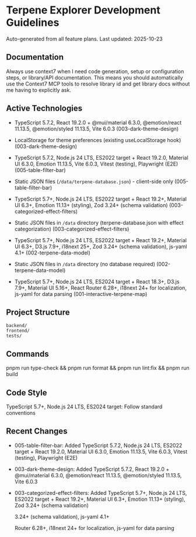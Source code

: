 # Terpene Explorer Development Guidelines

Auto-generated from all feature plans. Last updated: 2025-10-23

## Documentation
Always use context7 when I need code generation, setup or configuration steps, or
library/API documentation. This means you should automatically use the Context7 MCP
tools to resolve library id and get library docs without me having to explicitly ask.

## Active Technologies
- TypeScript 5.7.2, React 19.2.0 + @mui/material 6.3.0, @emotion/react 11.13.5, @emotion/styled 11.13.5, Vite 6.0.3 (003-dark-theme-design)
- LocalStorage for theme preferences (existing useLocalStorage hook) (003-dark-theme-design)
- TypeScript 5.7.2, Node.js 24 LTS, ES2022 target + React 19.2.0, Material UI 6.3.0, Emotion 11.13.5, Vite 6.0.3, Vitest (testing), Playwright (E2E) (005-table-filter-bar)
- Static JSON files (`/data/terpene-database.json`) - client-side only (005-table-filter-bar)

- TypeScript 5.7+, Node.js 24 LTS, ES2022 target + React 19.2+, Material UI 6.3+, Emotion 11.13+ (styling), Zod 3.24+ (schema validation)
  (003-categorized-effect-filters)
- Static JSON files in `/data` directory (terpene-database.json with effect categorization) (003-categorized-effect-filters)

- TypeScript 5.7+, Node.js 24 LTS, ES2022 target + React 19.2+, Material UI 6.3+, D3.js 7.9+, i18next 25+, Zod 3.24+ (schema validation),
  js-yaml 4.1+ (002-terpene-data-model)
- Static JSON files in `/data` directory (no database required) (002-terpene-data-model)

- TypeScript 5.7+, Node.js 24 LTS, ES2024 target + React 18.3+, D3.js 7.9+, Material UI 5.16+, React Router 6.28+, i18next 24+ for
  localization, js-yaml for data parsing (001-interactive-terpene-map)

## Project Structure

```text
backend/
frontend/
tests/
```

## Commands

pnpm run type-check && pnpm run format && pnpm run lint:fix && pnpm run build

## Code Style

TypeScript 5.7+, Node.js 24 LTS, ES2024 target: Follow standard conventions

## Recent Changes
- 005-table-filter-bar: Added TypeScript 5.7.2, Node.js 24 LTS, ES2022 target + React 19.2.0, Material UI 6.3.0, Emotion 11.13.5, Vite 6.0.3, Vitest (testing), Playwright (E2E)
- 003-dark-theme-design: Added TypeScript 5.7.2, React 19.2.0 + @mui/material 6.3.0, @emotion/react 11.13.5, @emotion/styled 11.13.5, Vite 6.0.3

- 003-categorized-effect-filters: Added TypeScript 5.7+, Node.js 24 LTS, ES2022 target + React 19.2+, Material UI 6.3+, Emotion 11.13+
  (styling), Zod 3.24+ (schema validation)

  3.24+ (schema validation), js-yaml 4.1+

  Router 6.28+, i18next 24+ for localization, js-yaml for data parsing

<!-- MANUAL ADDITIONS START -->
<!-- MANUAL ADDITIONS END -->
<!-- PHASE 6 TESTING NOTE -->
<!-- For Phase 6 (Category-level filtering) we intentionally avoid writing full new unit test suites.
     Instead: run the existing unit test(s) that cover the FilterControls/CategoryTabs component
     and the filter service logic to validate the integration. This keeps the iteration fast while
     ensuring component-level behavior is verified.

     Example (run locally):
       pnpm run type-check
       pnpm vitest tests/unit/components/FilterControls.test.ts --run

     Additions or new tests may be authored later during polishing (Phase 8) if coverage gaps are found.
-->
